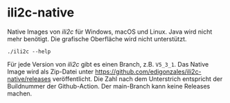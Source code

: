 # ili2c-native

Native Images von _ili2c_ für Windows, macOS und Linux. Java wird nicht mehr benötigt. Die grafische Oberfläche wird nicht unterstützt.

```
./ili2c --help
```

Für jede Version von _ili2c_ gibt es einen Branch, z.B. `V5_3_1`. Das Native Image wird als Zip-Datei unter https://github.com/edigonzales/ili2c-native/releases veröffentlicht. Die Zahl nach dem Unterstrich entspricht der Buildnummer der Github-Action. Der main-Branch kann keine Releases machen.
